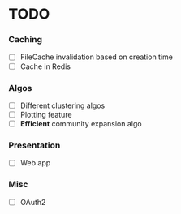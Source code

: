 # TODO

### Caching
- [ ] FileCache invalidation based on creation time
- [ ] Cache in Redis

### Algos
- [ ] Different clustering algos
- [ ] Plotting feature
- [ ] **Efficient** community expansion algo

### Presentation
- [ ] Web app

### Misc
- [ ] OAuth2
